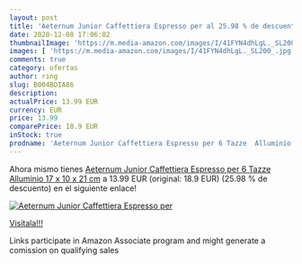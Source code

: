 ```yaml
---
layout: post
title: 'Aeternum Junior Caffettiera Espresso per al 25.98 % de descuento'
date: 2020-12-08 17:06:02
thumbnailImage: 'https://m.media-amazon.com/images/I/41FYN4dhLgL._SL200_.jpg'
images: [ 'https://m.media-amazon.com/images/I/41FYN4dhLgL._SL200_.jpg' ]
comments: true
category: ofertas
author: ring
slug: B004BDIA86
description:
actualPrice: 13.99 EUR
currency: EUR
price: 13.99
comparePrice: 18.9 EUR
inStock: true
prodname: 'Aeternum Junior Caffettiera Espresso per 6 Tazze  Alluminio  17 x 10 x 21 cm'
---
```


Ahora mismo tienes [Aeternum Junior Caffettiera Espresso per 6 Tazze  Alluminio  17 x 10 x 21 cm](https://www.amazon.it/dp/B004BDIA86/?tag=tolees00-21) a 13.99 EUR (original: 18.9 EUR) (25.98 %  de descuento) en el siguiente enlace!

[![Aeternum Junior Caffettiera Espresso per](https://m.media-amazon.com/images/I/41FYN4dhLgL._SL200_.jpg)](https://www.amazon.it/dp/B004BDIA86/?tag=tolees00-21)

[Visítala!!!](https://www.amazon.it/dp/B004BDIA86/?tag=tolees00-21)

Links participate in Amazon Associate program and might generate a comission on qualifying sales
